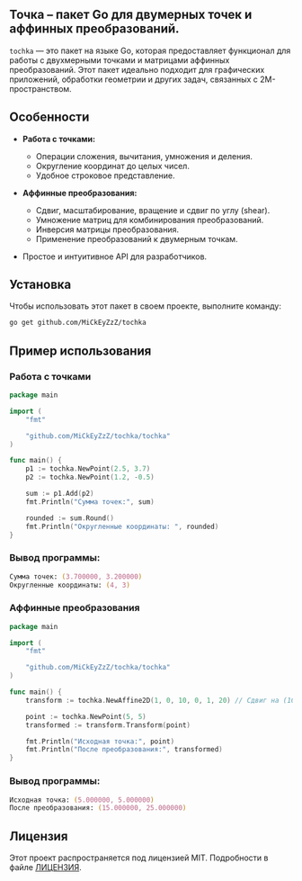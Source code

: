 ## Точка – пакет Go для двумерных точек и аффинных преобразований.

`tochka` — это пакет на языке Go, которая предоставляет функционал для работы
с двухмерными точками и матрицами аффинных преобразований. Этот пакет идеально
подходит для графических приложений, обработки геометрии и других задач,
связанных с 2М-пространством.

## Особенности

- **Работа с точками:**
  - Операции сложения, вычитания, умножения и деления.
  - Округление координат до целых чисел.
  - Удобное строковое представление.

- **Аффинные преобразования:**
  - Сдвиг, масштабирование, вращение и сдвиг по углу (shear).
  - Умножение матриц для комбинирования преобразований.
  - Инверсия матрицы преобразования.
  - Применение преобразований к двумерным точкам.

- Простое и интуитивное API для разработчиков.

## Установка

Чтобы использовать этот пакет в своем проекте, выполните команду:

```zsh
go get github.com/MiCkEyZzZ/tochka
```

## Пример использования

### Работа с точками

```go
package main

import (
	"fmt"

	"github.com/MiCkEyZzZ/tochka/tochka"
)

func main() {
	p1 := tochka.NewPoint(2.5, 3.7)
	p2 := tochka.NewPoint(1.2, -0.5)

	sum := p1.Add(p2)
	fmt.Println("Сумма точек:", sum)

	rounded := sum.Round()
	fmt.Println("Округленные координаты: ", rounded)
}
```

### Вывод программы:

```zsh
Сумма точек: (3.700000, 3.200000)
Округленные координаты: (4, 3)
```

### Аффинные преобразования

```go
package main

import (
	"fmt"

	"github.com/MiCkEyZzZ/tochka/tochka"
)

func main() {
	transform := tochka.NewAffine2D(1, 0, 10, 0, 1, 20) // Сдвиг на (10, 20)

	point := tochka.NewPoint(5, 5)
	transformed := transform.Transform(point)

	fmt.Println("Исходная точка:", point)
	fmt.Println("После преобразования:", transformed)
}
```

### Вывод программы:

```zsh
Исходная точка: (5.000000, 5.000000)
После преобразования: (15.000000, 25.000000)
```

## Лицензия

Этот проект распространяется под лицензией MIT. Подробности в файле [ЛИЦЕНЗИЯ](./LICENSE).
